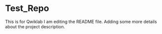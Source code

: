 # Test_Repo
This is for Qwiklab
I am editing the README file. Adding some more details about the project description.
